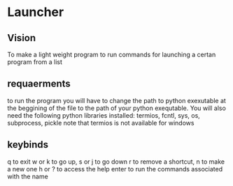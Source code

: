 # Launcher

## Vision
To make a light weight program to run commands for launching a certan program
from a list

## requaerments
to run the program you will have to change the path to python exexutable
at the beggining of the file to the path of your python exequtable.
You will also need the following python libraries installed:
termios, fcntl, sys, os, subprocess, pickle
note that termios is not available for windows

## keybinds
q to exit
w or k to go up, s or j to go down
r to remove a shortcut, n to make a new one
h or ? to access the help
enter to run the commands associated with the name
